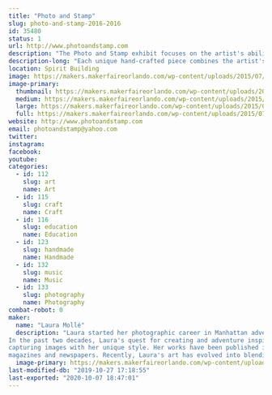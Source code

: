 ```yaml
---
title: "Photo and Stamp"
slug: photo-and-stamp-2016-2016
id: 35480
status: 1
url: http://www.photoandstamp.com
description: "The Photo and Stamp exhibit focuses on the artist's ability to capture the beauty in everyday life through mixed media compositions. Each unique piece ranges from matted 3-Dimensional photo cards to jewelry to functional artwork, such as coasters, wine charm rings, and even birdhouses. "
description-long: "Each unique hand-crafted piece combines the artist's life-long love of photography and stamp collecting with her artistic appreciation for both everyday items and unusual objets d'art. Each unique piece ranges from matted 3-Dimensional photo cards to jewelry to functional artwork, such as coasters, wine rings, bookmarks, keychains and even birdhouses. Her artwork can be both  inspirational and whimsical, designed to instill respect, admiration and gratitude for all the beauty surrounding us. Laura explains, \"I feel grateful for the intelligence in the world that motivates me all the time. I'm forever in awe of the bountiful animals, flowers, and scenery that are so colorful and beautiful. They take my breath away, making me stop and think, 'Wow, look at that!' and then, I capture the image with my camera. I love all the amazing wonders on this planet that inspire me to live harmoniously with nature and peacefully with others.\""
location: Spirit Building
image: https://makers.makerfaireorlando.com/wp-content/uploads/2015/07/Grand-Canyon-Sunset.jpg
image-primary:
  thumbnail: https://makers.makerfaireorlando.com/wp-content/uploads/2015/07/Grand-Canyon-Sunset-150x150.jpg
  medium: https://makers.makerfaireorlando.com/wp-content/uploads/2015/07/Grand-Canyon-Sunset-300x225.jpg
  large: https://makers.makerfaireorlando.com/wp-content/uploads/2015/07/Grand-Canyon-Sunset.jpg
  full: https://makers.makerfaireorlando.com/wp-content/uploads/2015/07/Grand-Canyon-Sunset.jpg
website: http://www.photoandstamp.com
email: photoandstamp@yahoo.com
twitter: 
instagram: 
facebook: 
youtube: 
categories:
  - id: 112
    slug: art
    name: Art
  - id: 115
    slug: craft
    name: Craft
  - id: 116
    slug: education
    name: Education
  - id: 123
    slug: handmade
    name: Handmade
  - id: 132
    slug: music
    name: Music
  - id: 133
    slug: photography
    name: Photography
combat-robot: 0
maker:
  name: "Laura Mollé"
  description: "Laura started her photographic career in Manhattan advertising studios. With her entrepreneurial spirit, after several years in the NYC, she became the sole proprietor of her own commercial and portrait studio in New Jersey. Fifteen years later, she moved to Florida in 1996. Here, she completed her B.A at University of South Florida in 2001 in Mass Communications for Television Production.
In the past two decades, Laura's quest for creating and adventure inspires her to travel the globe, 
capturing images with her unique style. Her works have been published in numerous 
magazines and newspapers. Recently, Laura's art has evolved into blending her photography with cool objects creating unique 4-D mixed media art designed to fascinate and encourage the viewers to appreciate functional art."
  image-primary: https://makers.makerfaireorlando.com/wp-content/uploads/2015/07/lm-photo.png
last-modified-db: "2019-10-27 17:18:55"
last-exported: "2020-10-07 18:47:01"
---
```

